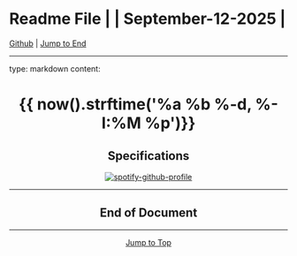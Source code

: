 
<!-- markdownlint-disable MD033 -->
<!-- markdownlint-disable MD036 -->
<!-- markdownlint-disable MD041 -->
<div id="top-of-doc"></div>

# Readme File |  | September-12-2025 |

[Github](https://github.com/popados) | [Jump to End](#end-of-doc)

***

type: markdown
content: <center><h1>{{ now().strftime('%a&nbsp;%b&nbsp;%-d, %-I:%M&nbsp;%p')}}


## Specifications 

[![spotify-github-profile](https://spotify-github-profile.kittinanx.com/api/view?uid=1227087812&cover_image=true&theme=novatorem&show_offline=true&background_color=121212&interchange=false&bar_color=53b14f&bar_color_cover=true)](https://spotify-github-profile.kittinanx.com/api/view?uid=1227087812&redirect=true)
***

## End of Document

***

[Jump to Top](#top-of-doc)

<div id="end-of-doc"></div>

